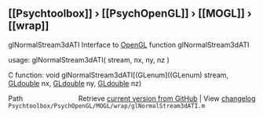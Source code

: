 ## [[Psychtoolbox]] &#8250; [[PsychOpenGL]] &#8250; [[MOGL]] &#8250; [[wrap]]

glNormalStream3dATI  Interface to [OpenGL](OpenGL) function glNormalStream3dATI  
  
usage:  glNormalStream3dATI( stream, nx, ny, nz )  
  
C function:  void glNormalStream3dATI[(GLenum]((GLenum) stream, [GLdouble](GLdouble) nx, [GLdouble](GLdouble) ny, [GLdouble](GLdouble) nz)  




<div class="code_header" style="text-align:right;">
  <span style="float:left;">Path&nbsp;&nbsp;</span> <span class="counter">Retrieve <a href=
  "https://raw.github.com/Psychtoolbox-3/Psychtoolbox-3/beta/Psychtoolbox/PsychOpenGL/MOGL/wrap/glNormalStream3dATI.m">current version from GitHub</a> | View <a href=
  "https://github.com/Psychtoolbox-3/Psychtoolbox-3/commits/beta/Psychtoolbox/PsychOpenGL/MOGL/wrap/glNormalStream3dATI.m">changelog</a></span>
</div>
<div class="code">
  <code>Psychtoolbox/PsychOpenGL/MOGL/wrap/glNormalStream3dATI.m</code>
</div>

